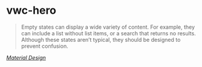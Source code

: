 # vwc-hero

<blockquote cite="https://material.io/design/communication/empty-states.html#content">
  <p>Empty states can display a wide variety of content. For example, they can include a list without list items, or a search that returns no results. Although these states aren’t typical, they should be designed to prevent confusion.</p>
</blockquote>
<p>
  <cite><a href="https://material.io/design/communication/empty-states.html#content">Material Design</a></cite>
</p>
